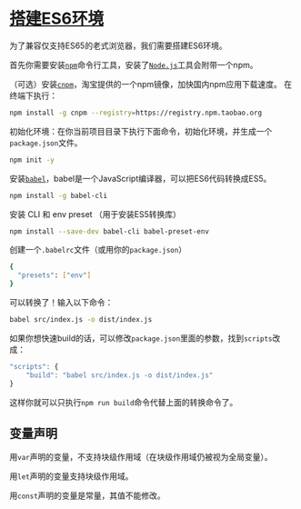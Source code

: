 # [搭建ES6环境](index.html)

为了兼容仅支持ES65的老式浏览器，我们需要搭建ES6环境。

首先你需要安装[`npm`](https://www.npmjs.com/)命令行工具，安装了[`Node.js`](https://nodejs.org)工具会附带一个npm。

（可选）安装[`cnpm`](http://npm.taobao.org/)，淘宝提供的一个npm镜像，加快国内npm应用下载速度。
在终端下执行：

```sh
npm install -g cnpm --registry=https://registry.npm.taobao.org
```

初始化环境：在你当前项目目录下执行下面命令，初始化环境，并生成一个`package.json`文件。

```sh
npm init -y
```

安装[`babel`](http://babeljs.io/)，babel是一个JavaScript编译器，可以把ES6代码转换成ES5。

```sh
npm install -g babel-cli
```

安装 CLI 和 env preset （用于安装ES5转换库）

```sh
npm install --save-dev babel-cli babel-preset-env
```

创建一个`.babelrc`文件（或用你的`package.json`）

```sh
{
  "presets": ["env"]
}
```

可以转换了！输入以下命令：

```sh
babel src/index.js -o dist/index.js
```

如果你想快速build的话，可以修改`package.json`里面的参数，找到`scripts`改成：

```js
"scripts": {
    "build": "babel src/index.js -o dist/index.js"
}
```

这样你就可以只执行`npm run build`命令代替上面的转换命令了。

## 变量声明

用`var`声明的变量，不支持块级作用域（在块级作用域仍被视为全局变量）。

用`let`声明的变量支持块级作用域。

用`const`声明的变量是常量，其值不能修改。